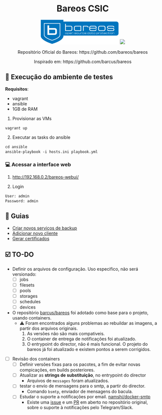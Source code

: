 <h1 align="center">Bareos CSIC</h1>

<p align="center">
  <img src="https://raw.githubusercontent.com/bareos/bareos/master/webui/public/img/bareos.png" height="80">
  <img src="https://csirt.ufpa.br/images/ctic1112.png" height="80">
</p>

<p align="center">Repositório Oficial do Bareos: https://github.com/bareos/bareos</p>
<p align="center">Inspirado em: https://github.com/barcus/bareos</p>

## :rocket: Execução do ambiente de testes

**Requisitos**:

- vagrant
- ansible
- 1GB de RAM

1. Provisionar as VMs

```
vagrant up
````

2. Executar as tasks do ansible

```
cd ansible
ansible-playbook -i hosts.ini playbook.yml
```

### :computer: Acessar a interface web

1. http://192.168.0.2/bareos-webui/

2. Login

```
User: admin
Password: admin
```

## :compass: Guias

- [Criar novos serviços de backup](./CRIAR-NOVOS-BACKUPS.md)
- [Adicionar novo cliente](./ADICIONAR-NOVO-CLIENTE.md)
- [Gerar certificados](./GERAR-CERTIFICADOS-TLS.md)

## :ballot_box_with_check: TO-DO
- Definir os arquivos de configuração. Uso especifico, não será versionado:
  - [ ] jobs
  - [ ] filesets
  - [ ] pools
  - [ ] storages
  - [ ] schedules
  - [ ] devices

- O repositório [barcus/bareos](https://github.com/barcus/bareos) foi adotado como base para o projeto, usando containers.
  - :warning: Foram encontrados alguns problemas ao rebuildar as imagens, a partir dos arquivos originais.
    1. As versões não são mais compativeis.
    2. O container de entrega de notificações foi atualizado.
    3. O entrypoint do director, não é mais funcional. O projeto do bareos já foi atualizado e existem pontos a serem corrigidos.
- [ ] Revisão dos containers
  - [ ] Definir versões fixas para os pacotes, a fim de evitar novas compicações, em builds posteriores.
  - [ ] Atualizar as **strings de substituição**, no entrypoint do director
    - Arquivos de `messages` foram atualizados.
  - [ ] testar o envio de mensagens para o smtp, a partir do director.
    - Comando `bsmtp`, enviador de mensagens do bacula.
  - [ ] Estudar o suporte a notificações por email. [namshi/docker-smtp](https://github.com/namshi/docker-smtp)
    - Existe uma [issue](https://github.com/barcus/bareos/issues/73) e um [PR](https://github.com/barcus/bareos/pull/78) em aberto no repositório original, sobre o suporte à notificações pelo Telegram/Slack.
